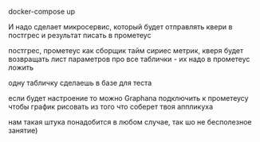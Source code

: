 docker-compose up

И надо сделает микросервис, который будет отправлять квери в постгрес и результат писать в прометеус


постгрес, прометеус как сборщик тайм сириес метрик, кверя будет возвращать лист параметров про все таблички - их надо в прометеус ложить

одну табличку сделаешь в базе для теста

если будет настроение то можно Graphana подключить к прометеусу чтобы график рисовать из того что соберет твоя аппликуха

нам такая штука понадобится в любом случае, так шо не бесполезное занятие)

